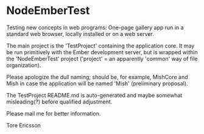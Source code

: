 # NodeEmberTest

Testing new concepts in web programs: 
One-page gallery app run in a standard web browser, locally installed or on a web server.

The main project is the 'TestProject' containing the application core. It may be run primitively with the Ember development server, but is wrapped within the 'NodeEmberTest' project ('project' = an apparently 'common' way of file organization).

Please apologize the dull naming; should be, for example, MishCore and Mish in case the application will be named 'Mish' (preliminary proposal).

The TestProject README.md is auto-generated and maybe somewhat misleading(?) before qualified adjustment.

Please mail me for better information.

Tore Ericsson
